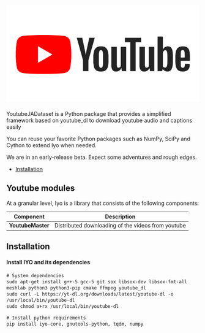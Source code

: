 ![Youtube Logo](img/youtube.png)
--------------------------------------------------------------------------------

YoutubeJADataset is a Python package that provides a simplified framework based on youtube_dl to download youtube audio and captions easily

You can reuse your favorite Python packages such as NumPy, SciPy and Cython to extend Iyo when needed.

We are in an early-release beta. Expect some adventures and rough edges.

- [Installation](#installation)


## Youtube modules

At a granular level, Iyo is a library that consists of the following components:

| Component | Description |
| ---- | --- |
| **YoutubeMaster** | Distributed downloading of the videos from youtube|

## Installation

#### Install IYO and its dependencies

```
# System dependencies
sudo apt-get install g++-5 gcc-5 git sox libsox-dev libsox-fmt-all meshlab python3 python3-pip cmake ffmpeg youtube_dl
sudo curl -L https://yt-dl.org/downloads/latest/youtube-dl -o /usr/local/bin/youtube-dl
sudo chmod a+rx /usr/local/bin/youtube-dl

```

```
# Install python requirements
pip install iyo-core, gnutools-python, tqdm, numpy
```


